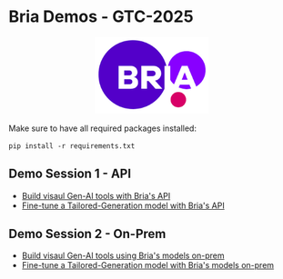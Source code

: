 # Bria Demos - GTC-2025
<p align="center">
    <img src="./visuals/bria_logo.png" width="200"/>
</p>
<!-- <br> -->

Make sure to have all required packages installed:
```
pip install -r requirements.txt
```


## Demo Session 1 - API

- [Build visaul Gen-AI tools with Bria's API](gtc_demo_api.ipynb)
- [Fine-tune a Tailored-Generation model with Bria's API](gtc_demo_fine_tune_api.ipynb)


## Demo Session 2 - On-Prem

- [Build visaul Gen-AI tools using Bria's models on-prem](gtc_demo_on_prem.ipynb)
- [Fine-tune a Tailored-Generation model with Bria's models on-prem](gtc_demo_fine_tune_on_prem.ipynb)


<br>

